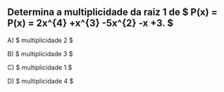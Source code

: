 ## Determina a multiplicidade da raiz 1 de $ P(x) = P(x) = 2x^{4} +x^{3} -5x^{2} -x +3. $ 


A) $ multiplicidade 2  $

B) $ multiplicidade 3 $

C) $ multiplicidade 1 $

D) $ multiplicidade 4 $
